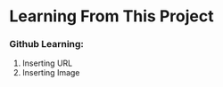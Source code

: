 <h1>Learning From This Project </h1>

<h3>Github Learning: </h3>

1. Inserting URL
2. Inserting Image
